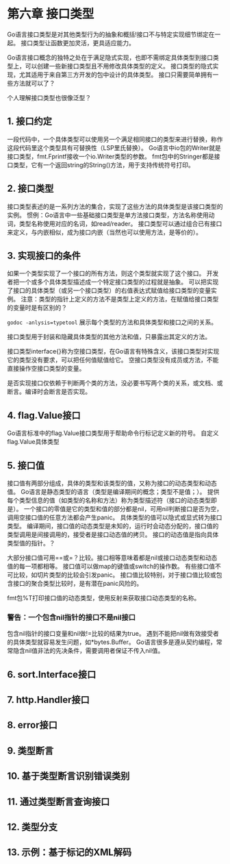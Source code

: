# 第六章 接口类型
Go语言接口类型是对其他类型行为的抽象和概括!接口不与特定实现细节绑定在一起。
接口类型让函数更加灵活，更具适应能力。

Go语言接口概念的独特之处在于满足隐式实现，也即不需绑定具体类型到接口类型上，可以创建一些新接口类型且不用修改具体类型的定义。
接口类型的隐式实现，尤其适用于来自第三方开发的包中设计的具体类型。
接口只需要简单拥有一些方法就可以了？

个人理解接口类型也很像泛型？

## 1. 接口约定
一段代码中，一个具体类型可以使用另一个满足相同接口的类型来进行替换，称作这段代码里这个类型具有可替换性（LSP里氏替换）。
Go语言中io包的Writer就是接口类型，fmt.Fprintf接收一个io.Writer类型的参数。
fmt包中的Stringer都是接口类型，它有一个返回string的String()方法，用于支持传统符号打印。

## 2. 接口类型
接口类型表述的是一系列方法的集合，实现了这些方法的具体类型是该接口类型的实例。
惯例：Go语言中一些基础接口类型是单方法接口类型，方法名称使用动词，类型名称使用对应的名词，如read/reader。
接口类型可以通过组合已有接口来定义，与内嵌相似，成为接口内嵌（当然也可以使用方法，是等价的）。

## 3. 实现接口的条件
如果一个类型实现了一个接口的所有方法，则这个类型就实现了这个接口。
开发者把一个或多个具体类型描述成一个特定接口类型的过程就是抽象。
可以把实现了接口的具体类型（或另一个接口类型）的右值表达式赋值给接口类型的变量实例。
注意：类型的指针上定义的方法不是类型上定义的方法，在赋值给接口类型的变量时是有区别的？

`godoc -anlysis=typetool` 展示每个类型的方法和具体类型和接口之间的关系。

接口类型用于封装和隐藏具体类型的其他方法和值，只暴露出其定义的方法。

接口类型interface{}称为空接口类型，在Go语言有特殊含义，该接口类型对实现它的类型没有要求，可以把任何值赋值给它。
空接口类型没有成员或方法，不能直接操作空接口类型的变量。

是否实现接口仅依赖于判断两个类的方法，没必要书写两个类的关系，或文档、或断言。编译时会断言是否实现。

## 4. flag.Value接口
Go语言标准中的flag.Value接口类型用于帮助命令行标记定义新的符号。
自定义flag.Value具体类型

## 5. 接口值
接口值有两部分组成，具体的类型和该类型的值，又称为接口的动态类型和动态值。
Go语言是静态类型的语言（类型是编译期间的概念；类型不是值；）。
提供每个类型信息的值（如类型的名称和方法）称为类型描述符（接口的动态类型即是）。
一个接口的零值是它的类型和值的部分都是nil，可用nil判断接口是否为空，调用空接口值的任意方法都会产生panic。
具体类型的值可以隐式或显式转为接口类型。
编译期间，接口值的动态类型是未知的，运行时会动态分配的，接口值的类型调用是间接调用的，接受者是接口动态值的拷贝。
接口的动态值是指向具体类型值的指针。？

大部分接口值可用==或=？比较。接口相等意味着都是nil或接口动态类型和动态值的每一项都相等。
接口值可以做map的键值或switch的操作数。
有些接口值不可比较，如切片类型的比较会引发panic。
接口值比较特别，对于接口值比较或包含接口的聚合类型比较时，是有潜在panic风险的。

fmt包%T打印接口值的动态类型，使用反射来获取接口动态类型的名称。

### 警告：一个包含nil指针的接口不是nil接口
包含nil指针的接口变量和nil做!=比较的结果为true。
遇到不能把nil做有效接受者的具体类型就容易发生问题，如*bytes.Buffer。
Go语言很多是遵从契约编程，常常隐含nil值非法的先决条件，需要调用者保证不传入nil值。

## 6. sort.Interface接口
## 7. http.Handler接口
## 8. error接口
## 9. 类型断言
## 10. 基于类型断言识别错误类别
## 11. 通过类型断言查询接口
## 12. 类型分支
## 13. 示例：基于标记的XML解码